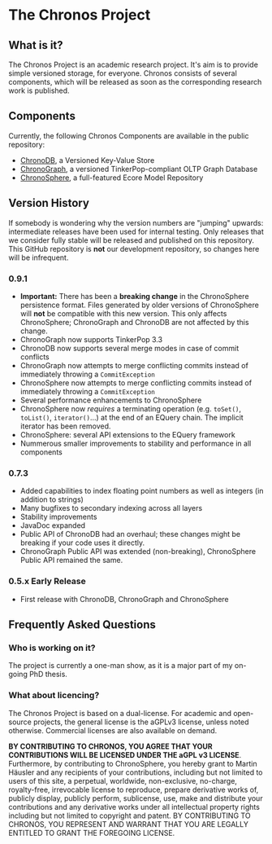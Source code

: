 The Chronos Project
===================

What is it?
-----------
The Chronos Project is an academic research project. It's aim is to provide simple versioned storage, for everyone. Chronos consists of several components, which will be released as soon as the corresponding research work is published.

Components
----------

Currently, the following Chronos Components are available in the public repository:
 - [ChronoDB](https://github.com/MartinHaeusler/chronos/tree/master/org.chronos.chronodb), a Versioned Key-Value Store
 - [ChronoGraph](https://github.com/MartinHaeusler/chronos/tree/master/org.chronos.chronograph), a versioned TinkerPop-compliant OLTP Graph Database
 - [ChronoSphere](https://github.com/MartinHaeusler/chronos/tree/master/org.chronos.chronosphere), a full-featured Ecore Model Repository


Version History
---------------

If somebody is wondering why the version numbers are "jumping" upwards: intermediate releases have been used for internal testing. Only releases that we consider fully stable will be released and published on this repository. This GitHub repository is **not** our development repository, so changes here will be infrequent.

### 0.9.1
 - **Important:** There has been a **breaking change** in the ChronoSphere persistence format. Files generated by older versions of ChronoSphere will **not** be compatible with this new version. This only affects ChronoSphere; ChronoGraph and ChronoDB are not affected by this change.
 - ChronoGraph now supports TinkerPop 3.3
 - ChronoDB now supports several merge modes in case of commit conflicts
 - ChronoGraph now attempts to merge conflicting commits instead of immediately throwing a `CommitException`
 - ChronoSphere now attempts to merge conflicting commits instead of immediately throwing a `CommitException`
 - Several performance enhancements to ChronoSphere
 - ChronoSphere now *requires* a terminating operation (e.g. `toSet()`, `toList()`, `iterator()`...) at the end of an EQuery chain. The implicit iterator has been removed.
 - ChronoSphere: several API extensions to the EQuery framework
 - Nummerous smaller improvements to stability and performance in all components

### 0.7.3
 - Added capabilities to index floating point numbers as well as integers (in addition to strings)
 - Many bugfixes to secondary indexing across all layers
 - Stability improvements
 - JavaDoc expanded
 - Public API of ChronoDB had an overhaul; these changes might be breaking if your code uses it directly.
 - ChronoGraph Public API was extended (non-breaking), ChronoSphere Public API remained the same.

### 0.5.x Early Release
 - First release with ChronoDB, ChronoGraph and ChronoSphere


Frequently Asked Questions
--------------------------

### Who is working on it?
The project is currently a one-man show, as it is a major part of my on-going PhD thesis.

### What about licencing?
The Chronos Project is based on a dual-license. For academic and open-source projects, the general license is the aGPLv3 license, unless noted otherwise. Commercial licenses are also available on demand.

**BY CONTRIBUTING TO CHRONOS, YOU AGREE THAT YOUR CONTRIBUTIONS WILL BE LICENSED UNDER THE aGPL v3 LICENSE**. Furthermore, by contributing to ChronoSphere, you hereby grant to Martin Häusler and any recipients of your contributions, including but not limited to users of this site, a perpetual, worldwide, non-exclusive, no-charge, royalty-free, irrevocable license to reproduce, prepare derivative works of, publicly display, publicly perform, sublicense, use, make and distribute your contributions and any derivative works under all intellectual property rights including but not limited to copyright and patent. BY CONTRIBUTING TO CHRONOS, YOU REPRESENT AND WARRANT THAT YOU ARE LEGALLY ENTITLED TO GRANT THE FOREGOING LICENSE.
